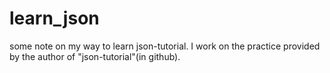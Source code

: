 # learn_json
some note on my way to learn json-tutorial. I work on the practice provided by the author of "json-tutorial"(in github).
